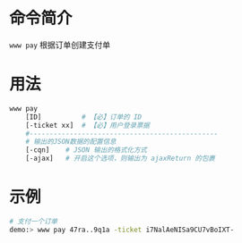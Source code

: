 命令简介
======= 

`www pay` 根据订单创建支付单

用法
=======

```bash
www pay
    [ID]          # 【必】订单的 ID
    [-ticket xx]  # 【必】用户登录票据
    #-----------------------------------------------
    # 输出的JSON数据的配置信息
    [-cqn]    # JSON 输出的格式化方式
    [-ajax]   # 开启这个选项，则输出为 ajaxReturn 的包裹
```

示例
=======

```bash
# 支付一个订单
demo:> www pay 47ra..9q1a -ticket i7NalAeNISa9CU7vBoIXT-
```